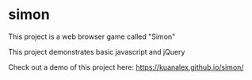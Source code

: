 # simon

This project is a web browser game called "Simon"

This project demonstrates basic javascript and jQuery

Check out a demo of this project here: https://kuanalex.github.io/simon/

